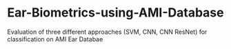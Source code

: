 # Ear-Biometrics-using-AMI-Database
Evaluation of three different approaches (SVM, CNN, CNN ResNet) for classification on AMI Ear Databae

